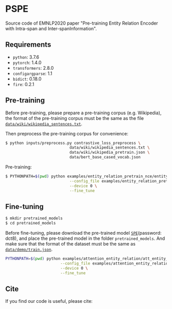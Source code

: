 # PSPE
Source code of EMNLP2020 paper "Pre-training Entity Relation Encoder with Intra-span and Inter-spanInformation".

## Requirements
* `python`: 3.7.6
* `pytorch`: 1.4.0
* `transformers`: 2.8.0
* `configargparse`: 1.1
* `bidict`: 0.18.0
* `fire`: 0.2.1

## Pre-training
Before pre-training, please prepare a pre-training corpus (e.g. Wikipedia), the format of the pre-training corpus must be the same as the file [`data/wiki/wikipedia_sentences.txt`]().

Then preprocess the pre-training corpus for convenience:
```bash
$ python inputs/preprocess.py contrastive_loss_preprocess \
                            data/wiki/wikipedia_sentences.txt \
                            data/wiki/wikipedia_pretrain.json \
                            data/bert_base_cased_vocab.json
```

Pre-training:
```bash
$ PYTHONPATH=$(pwd) python examples/entity_relation_pretrain_nce/entity_relation_extractor_pretrain_nce.py \
                            --config_file examples/entity_relation_pretrain_nce/config.yml \
                            --device 0 \
                            --fine_tune
```

## Fine-tuning
```bash
$ mkdir pretrained_models
$ cd pretrained_models
```
Before fine-tuning, please download the pre-trained model [`SPE`](https://pan.baidu.com/s/1kWZqaknh-Lg4d5XCGHoXOQ)(password: dct8), and place the pre-trained model in the folder `pretrained_models`. And make sure that the format of the dataset must be the same as [`data/demo/train.json`]().
```bash 
PYTHONPATH=$(pwd) python examples/attention_entity_relation/att_entity_relation_extractor.py \
                        --config_file examples/attention_entity_relation/config.yml \
                        --device 0 \
                        --fine_tune
```

## Cite
If you find our code is useful, please cite:
```
```



